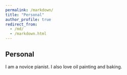 ```yaml
---
permalink: /markdown/
title: "Personal"
author_profile: true
redirect_from: 
  - /md/
  - /markdown.html
---
```


Personal
---

I am a novice pianist. I also love oil painting and baking. 

